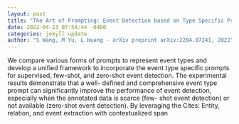 ```yaml
--- 
layout: post 
title: "The Art of Prompting: Event Detection based on Type Specific Prompts" 
date: 2022-04-23 07:54:44 -0400 
categories: jekyll update 
author: "S Wang, M Yu, L Huang - arXiv preprint arXiv:2204.07241, 2022" 
--- 
```

We compare various forms of prompts to represent event types and develop a unified framework to incorporate the event type specific prompts for supervised, few-shot, and zero-shot event detection. The experimental results demonstrate that a well- defined and comprehensive event type prompt can significantly improve the performance of event detection, especially when the annotated data is scarce (few- shot event detection) or not available (zero-shot event detection). By leveraging the Cites: Entity, relation, and event extraction with contextualized span